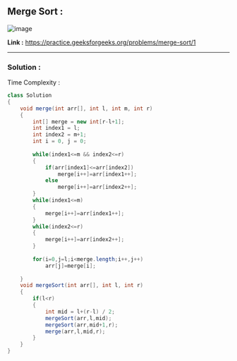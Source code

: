 ## Merge Sort :

![image](https://user-images.githubusercontent.com/23376002/172143721-893987f8-4d25-4c30-9266-10331ea0743b.png)


**Link :** https://practice.geeksforgeeks.org/problems/merge-sort/1


------------------------------------------------------------------------------------------------------------------------------------------------------


### Solution :

Time Complexity :


```java
class Solution
{
    void merge(int arr[], int l, int m, int r)
    {
        int[] merge = new int[r-l+1];
        int index1 = l;
        int index2 = m+1;
        int i = 0, j = 0;
         
        while(index1<=m && index2<=r)
        {
            if(arr[index1]<=arr[index2])
                merge[i++]=arr[index1++];
            else
                merge[i++]=arr[index2++];
        }
        while(index1<=m)
        {
            merge[i++]=arr[index1++];
        }
        while(index2<=r)
        {
            merge[i++]=arr[index2++];
        }
        
        for(i=0,j=l;i<merge.length;i++,j++)
            arr[j]=merge[i];
            
    }
    void mergeSort(int arr[], int l, int r)
    {
        if(l<r)
        {
            int mid = l+(r-l) / 2;
            mergeSort(arr,l,mid);
            mergeSort(arr,mid+1,r);
            merge(arr,l,mid,r);
        }
    }
}

```




